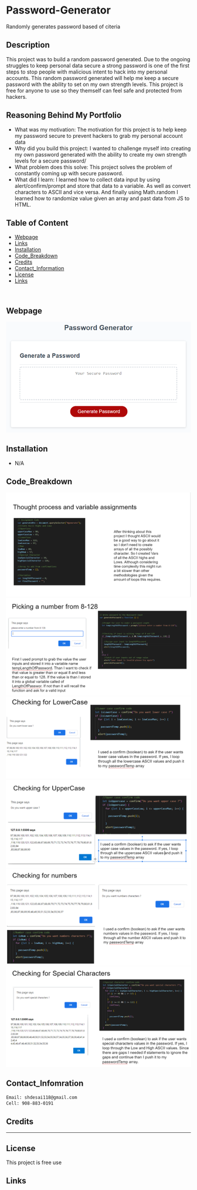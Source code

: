 # Password-Generator
Randomly generates password based of citeria

## Description
This project was to build a random password generated. Due to the ongoing struggles to keep personal data secure a strong password is one of the first steps to stop people with malicious intent to hack into my personal accounts. This random password generated will help me keep a secure password with the ability to set on my own strength levels. This project is free for anyone to use so they themself can feel safe and protected from hackers.

## Reasoning Behind My Portfolio

* What was my motivation: The motivation for this project is to help keep my password secure to prevent hackers to grab my personal account data
* Why did you build this project: I wanted to challenge myself into creating my own password generated with the ability to create my own strength levels for a secure password/
* What problem does this solve: This project solves the problem of constantly coming up with secure password.
* What did I learn:  I learned how to collect data input by using alert/confirm/prompt and store that data to a variable. As well as convert characters to ASCII and vice versa.  And finally using Math.random I learned how to randomize value given an array and past data from JS to HTML.


## Table of Content
- [Webpage](#webpage)
- [Links](#links)
- [Installation](#installation)
- [Code_Breakdown](#code_breakdown)
- [Credits](#credits)
- [Contact_Information](#contact_infomration)
- [License](#license)
- [Links](#links)

<br/>

## Webpage
![](/Assets/03-javascript-homework-demo.png)



## Installation

* N/A
 

## Code_Breakdown

![](Assets/img1.png)
![](Assets/img2.png)
![](Assets/img3.png)
![](Assets/img4.png)
![](Assets/img5.png)
![](Assets/img6.png)


## Contact_Infomration

```
Email: shdesai118@gmail.com
Cell: 908-883-0191
```

## Credits


--- 

## License

This project is free use

## Links
